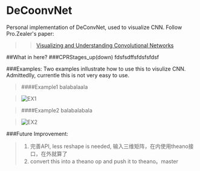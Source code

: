 DeCoonvNet
===========

Personal implementation of DeConvNet, used to visualize CNN. Follow Pro.Zealer's paper:
	
>>[Visualizing and Understanding Convolutional Networks](http://arxiv.org/pdf/1311.2901v3.pdf)<br />



##What in here?
###CPRStages_up(down)
fdsfsdffsfdsfsfdsf



###Examples:
    Two examples inllustrate how to use this to visulize CNN. Admittedlly, currentle this is not very easy to use.

>####Example1
>balabalaala

>![EX1](http://pic.wenwen.soso.com/p/20110923/20110923201826-1347223277.jpg "EX1")  



>####Example2
>balabalabala

>![EX2](http://img4.3lian.com/sucai/img4/522/b166.gif "EX2")  


###Future Improvement:
>1. 完善API, less reshape is needed, 输入三维矩阵，在内使用theano接口，在外就算了
>2. convert this into a theano op and push it to theano。master
